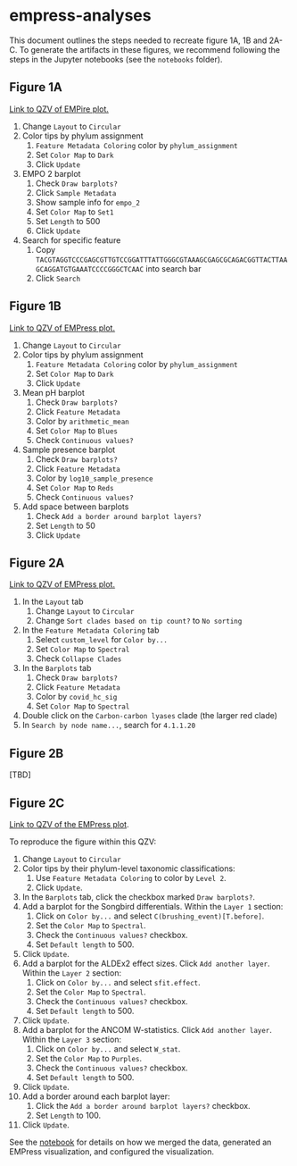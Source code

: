# empress-analyses

This document outlines the steps needed to recreate figure 1A, 1B and 2A-C. To
generate the artifacts in these figures, we recommend following the steps in
the Jupyter notebooks (see the `notebooks` folder).

## Figure 1A

[Link to QZV of EMPire plot.](https://view.qiime2.org/visualization/?src=https://raw.githubusercontent.com/knightlab-analyses/empress-analyses/master/notebooks/fig1/output/EMP_empire.qzv)

1. Change `Layout` to `Circular`
2. Color tips by phylum assignment
    1. `Feature Metadata Coloring` color by `phylum_assignment`
    2. Set `Color Map` to `Dark`
    3. Click `Update`
3. EMPO 2 barplot
    1. Check `Draw barplots?`
    2. Click `Sample Metadata`
    3. Show sample info for `empo_2`
    4. Set `Color Map` to `Set1`
    5. Set `Length` to 500
    6. Click `Update`
4. Search for specific feature
    1. Copy `TACGTAGGTCCCGAGCGTTGTCCGGATTTATTGGGCGTAAAGCGAGCGCAGACGGTTACTTAAGCAGGATGTGAAATCCCCGGGCTCAAC` into search bar
    2. Click `Search`

## Figure 1B


[Link to QZV of EMPress plot.](https://view.qiime2.org/visualization/?src=https://raw.githubusercontent.com/knightlab-analyses/empress-analyses/master/notebooks/fig1/output/ph_EMP_empress.qzv)

1. Change `Layout` to `Circular`
2. Color tips by phylum assignment
    1. `Feature Metadata Coloring` color by `phylum_assignment`
    2. Set `Color Map` to `Dark`
    3. Click `Update`
3. Mean pH barplot
    1. Check `Draw barplots?`
    2. Click `Feature Metadata`
    3. Color by `arithmetic_mean`
    4. Set `Color Map` to `Blues`
    5. Check `Continuous values?`
4. Sample presence barplot
    1. Check `Draw barplots?`
    2. Click `Feature Metadata`
    3. Color by `log10_sample_presence`
    4. Set `Color Map` to `Reds`
    5. Check `Continuous values?`
5. Add space between barplots
    1. Check `Add a border around barplot layers?`
    2. Set `Length` to 50
    3. Click `Update`

## Figure 2A

[Link to QZV of EMPress plot.](https://view.qiime2.org/visualization/?src=https://raw.githubusercontent.com/knightlab-analyses/empress-analyses/master/notebooks/fig2a/output/covid-plot-no-emperor.qzv)

1. In the `Layout` tab
    1. Change `Layout` to `Circular`
    2. Change `Sort clades based on tip count?` to `No sorting`
2. In the `Feature Metadata Coloring` tab
    1. Select `custom_level` for `Color by...`  
    2. Set `Color Map` to `Spectral`
    3. Check `Collapse Clades`
3. In the `Barplots` tab
    1. Check `Draw barplots?`
    2. Click `Feature Metadata`
    3. Color by `covid_hc_sig`
    4. Set `Color Map` to `Spectral`
4. Double click on the `Carbon-carbon lyases` clade (the larger red clade)
5. In `Search by node name...`, search for `4.1.1.20`
 

## Figure 2B

[TBD]


## Figure 2C

[Link to QZV of the EMPress plot](https://view.qiime2.org/visualization/?src=https://raw.githubusercontent.com/knightlab-analyses/empress-analyses/master/notebooks/fig2c/output/tree-viz.qzv).

To reproduce the figure within this QZV:

1. Change `Layout` to `Circular`
2. Color tips by their phylum-level taxonomic classifications:
    1. Use `Feature Metadata Coloring` to color by `Level 2`.
    2. Click `Update`.
3. In the `Barplots` tab, click the checkbox marked `Draw barplots?`.
4. Add a barplot for the Songbird differentials. Within the `Layer 1` section:
    1. Click on `Color by...` and select `C(brushing_event)[T.before]`.
    2. Set the `Color Map` to `Spectral`.
    3. Check the `Continuous values?` checkbox.
    4. Set `Default length` to 500.
5. Click `Update`.
6. Add a barplot for the ALDEx2 effect sizes. Click `Add another layer`. Within
   the `Layer 2` section:
    1. Click on `Color by...` and select `sfit.effect`.
    2. Set the `Color Map` to `Spectral`.
    3. Check the `Continuous values?` checkbox.
    4. Set `Default length` to 500.
7. Click `Update`.
8. Add a barplot for the ANCOM W-statistics. Click `Add another layer`. Within
   the `Layer 3` section:
    1. Click on `Color by...` and select `W_stat`.
    2. Set the `Color Map` to `Purples`.
    3. Check the `Continuous values?` checkbox.
    4. Set `Default length` to 500.
9. Click `Update`.
10. Add a border around each barplot layer:
    1. Click the `Add a border around barplot layers?` checkbox.
    2. Set `Length` to 100.
11. Click `Update`.

See the [notebook](https://nbviewer.jupyter.org/github/knightlab-analyses/empress-analyses/blob/master/notebooks/fig2c.ipynb) for details on how we merged the data, generated an EMPress visualization, and configured the visualization.
